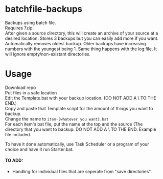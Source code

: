 # batchfile-backups </br>
Backups using batch file. </br>
Requires 7zip. </br>
After given a source directory, this will create an archive of your source at a desired location. Stores 3 backups but you can easily add more if you want. Automatically removes oldest backup. Older backups have increasing numbers with the youngest being 1. Same thing happens with the log file. It will ignore empty/non-existant directories. </br>

# Usage </br>
Download repo </br>
Put files in a safe location </br>
Edit the Template.bat with your backup location. (DO NOT ADD A \ TO THE END.) </br>
Copy and paste that Template script for the amount of things you want to backup. </br>
Change the name to `item-(whatever you want).bat` </br>
For each item's bat file, put the name at the top and the source (The directory that you want to backup. DO NOT ADD A \ TO THE END. Example file included. </br>

To have it done automatically, use Task Scheduler or a program of your choice and have it run Starter.bat. </br>

#### TO ADD:
- Handling for individual files that are seperate from "save directories".
